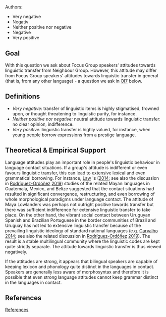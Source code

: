 # [](ContributionTable?__template__=property.md&property=name#cldf:OI6)

Authors: [](ContributionTable?__template__=property.md&property=contributor#cldf:OI6)

- Very negative
- Negativ
- Neither positive nor negative
- Negative
- Very positive

## Goal

With this question we ask about Focus Group speakers' attitudes towards linguistic transfer from Neighbour Group. However, this attitude may differ from Focus Group speakers' attitudes towards linguistic transfer in general (that is, from any other language) - a question we ask in [OI7](OI7.md) below.


## Definitions

- *Very negative:* transfer of linguistic items is highly stigmatised, frowned upon, or thought threatening to linguistic purity, for instance.
- *Neither positive nor negative:* neutral attitude towards linguistic transfer: no clear opinion, indifference.
- *Very positive:* linguistic transfer is highly valued, for instance, when young people borrow expressions from a prestige language.

## Theoretical & Empirical Support

Language attitudes play an important role in people's linguistic behaviour in language contact situations. If a group's attitude is indifferent or even favours linguistic transfer, this can lead to extensive lexical and even grammatical borrowing. For instance, [Law](sources.bib?ref&with_internal_ref_link&keep_label#cldf:Law2014) 's ([2014](sources.bib?ref&with_internal_ref_link&keep_label#cldf:Law2014); see also the discussion in [Rodríguez-Ordóñez](sources.bib?ref&with_internal_ref_link&keep_label#cldf:Rodriguez-Ordonez2019) [2019](sources.bib?ref&with_internal_ref_link&keep_label#cldf:Rodriguez-Ordonez2019)) studies of the related Mayan languages in Guatemala, Mexico, and Belize suggested that the contact situations had resulted in significant convergence, restructuring, and even borrowing of whole morphological paradigms under language contact. The attitude of Maya Lowlanders was perhaps not outright positive towards transfer but there was sufficient indifference for extensive linguistic transfer to take place. On the other hand, the vibrant social contact between Uruguyan Spanish and Brazilian Portuguese in the border communities of Brazil and Uruguay has not led to extensive linguistic transfer because of the prevailing linguistic ideology of standard national languages (e.g. [Carvalho](sources.bib?ref&with_internal_ref_link&keep_label#cldf:Carvalho2014) [2014](sources.bib?ref&with_internal_ref_link&keep_label#cldf:Carvalho2014); see also the related discussion in [Rodríguez-Ordóñez](sources.bib?ref&with_internal_ref_link&keep_label#cldf:Rodriguez-Ordonez2019) [2019](sources.bib?ref&with_internal_ref_link&keep_label#cldf:Rodriguez-Ordonez2019)). The result is a stable multilingual community where the linguistic codes are kept quite strictly separate. The attitude towards linguistic transfer is thus viewed negatively.

If the attitudes are strong, it appears that bilingual speakers are capable of keeping lexicon and phonology quite distinct in the languages in contact. Speakers are generally less aware of morphosyntax and therefore it is possible that even strong language attitudes cannot keep grammar distinct in the languages in contact.

## References

[References](Source?cited_only&with_link#cldf:__all__)